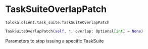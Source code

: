 # TaskSuiteOverlapPatch
`toloka.client.task_suite.TaskSuiteOverlapPatch`

```python
TaskSuiteOverlapPatch(self, *, overlap: Optional[int] = None)
```

Parameters to stop issuing a specific TaskSuite

